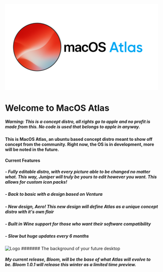 ![Logo](Untitled-Project2.jpg)




# Welcome to MacOS Atlas




##### Warning: This is a concept distro, all rights go to apple and no profit is made from this. No code is used that belongs to apple in anyway.


#### This is MacOS Atlas, an ubuntu based concept distro meant to show off concept from the community. Right now, the OS is in development, more will be noted in the future.

#### Current Features
##### - Fully editable distro, with every picture able to be changed no matter what. This way, Juniper will truly be yours to edit however you want. This allows for custom icon packs!
##### - Back to basic with a design based on Ventura
##### - New design, Aero! This new design will define Atlas as a unique concept distro with it's own flair
##### - Built in Wine support for those who want their software compatibility
##### - Slow but huge updates every 6 months

![Logo](Background.png)
####### The background of your future desktop

##### My current release, Bloom, will be the base of what Atlas will evolve to be. Bloom 1.0.1 will release this winter as a limited time preview.
